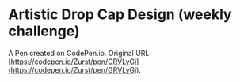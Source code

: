 # Artistic Drop Cap Design (weekly challenge)

A Pen created on CodePen.io. Original URL: [https://codepen.io/Zurst/pen/GRVLyGj](https://codepen.io/Zurst/pen/GRVLyGj).


